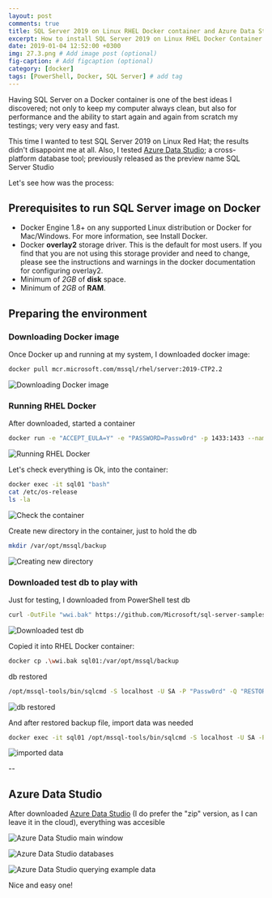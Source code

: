```yaml
---
layout: post
comments: true
title: SQL Server 2019 on Linux RHEL Docker container and Azure Data Studio on top
excerpt: How to install SQL Server 2019 on Linux RHEL Docker Container and accessing from Azure Data Studio
date: 2019-01-04 12:52:00 +0300
img: 27.3.png # Add image post (optional)
fig-caption: # Add figcaption (optional)
category: [docker]
tags: [PowerShell, Docker, SQL Server] # add tag
---
```


Having SQL Server on a Docker container is one of the best ideas I discovered; not only to keep my computer always clean, but also for performance and the ability to start again and again from scratch my testings; very very easy and fast.

This time I wanted to test SQL Server 2019 on Linux Red Hat; the results didn't disappoint me at all. Also, I tested [Azure Data Studio](https://docs.microsoft.com/en-us/sql/azure-data-studio/what-is?view=sql-server-2017); a cross-platform database tool; previously released as the preview name SQL Server Studio

Let's see how was the process:

## Prerequisites to run SQL Server image on Docker
* Docker Engine 1.8+ on any supported Linux distribution or Docker for Mac/Windows. For more information, see Install Docker.
* Docker **overlay2** storage driver. This is the default for most users. If you find that you are not using this storage provider and need to change, please see the instructions and warnings in the docker documentation for configuring overlay2.
* Minimum of *2GB* of **disk** space.
* Minimum of *2GB* of **RAM**.

## Preparing the environment

### Downloading Docker image
Once Docker up and running at my system, I downloaded docker image:
```bash
docker pull mcr.microsoft.com/mssql/rhel/server:2019-CTP2.2
```

![Downloading Docker image]({{site.baseurl}}/assets/img/27.1.png)


### Running RHEL Docker
After downloaded, started a container
```bash
docker run -e "ACCEPT_EULA=Y" -e "PASSWORD=Passw0rd" -p 1433:1433 --name sql01 -d mcr.microsoft.com/mssql/rhel/server:2019-CTP2.2
```

![Running RHEL Docker]({{site.baseurl}}/assets/img/27.2.png)

Let's check everything is Ok, into the container:
```bash
docker exec -it sql01 "bash"
cat /etc/os-release
ls -la
```

![Check the container]({{site.baseurl}}/assets/img/27.3.png)

Create new directory in the container, just to hold the db
```bash
mkdir /var/opt/mssql/backup
```

![Creating new directory]({{site.baseurl}}/assets/img/27.4.png)


### Downloaded test db to play with
Just for testing, I downloaded from PowerShell test db

```bash
curl -OutFile "wwi.bak" https://github.com/Microsoft/sql-server-samples/releases/download/wide-world-importers-v1.0/WideWorldImporters-Full.bak
```

![Downloaded test db]({{site.baseurl}}/assets/img/27.5.png)

Copied it into RHEL Docker container:

```bash
docker cp .\wwi.bak sql01:/var/opt/mssql/backup
```

db restored

```bash
/opt/mssql-tools/bin/sqlcmd -S localhost -U SA -P "Passw0rd" -Q "RESTORE FILELISTONLY FROM DISK = '/var/opt/mssql/backup/wwi.bak'"
```

![db restored]({{site.baseurl}}/assets/img/27.6.png)

And after restored backup file, import data was needed

```bash
docker exec -it sql01 /opt/mssql-tools/bin/sqlcmd -S localhost -U SA -P "<YourNewStrong!Passw0rd>" -Q "RESTORE DATABASE WideWorldImporters FROM DISK = '/var/opt/mssql/backup/wwi.bak' WITH MOVE 'WWI_Primary' TO '/var/opt/mssql/data/WideWorldImporters.mdf', MOVE 'WWI_UserData' TO '/var/opt/mssql/data/WideWorldImporters_userdata.ndf', MOVE 'WWI_Log' TO '/var/opt/mssql/data/WideWorldImporters.ldf', MOVE 'WWI_InMemory_Data_1' TO '/var/opt/mssql/data/WideWorldImporters_InMemory_Data_1'"
```

![imported data]({{site.baseurl}}/assets/img/27.7.png)

--

## Azure Data Studio
After downloaded [Azure Data Studio](https://docs.microsoft.com/en-us/sql/azure-data-studio/what-is?view=sql-server-2017) (I do prefer the "zip" version, as I can leave it in the cloud), everything was accesible

![Azure Data Studio main window]({{site.baseurl}}/assets/img/27.8.png)

![Azure Data Studio databases]({{site.baseurl}}/assets/img/27.9.png)

![Azure Data Studio querying example data]({{site.baseurl}}/assets/img/27.10.png)

Nice and easy one!

